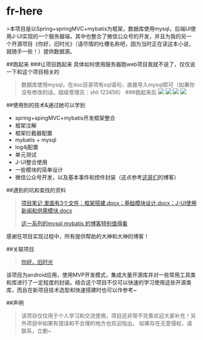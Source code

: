 <h1 >fr-here</h1>
>本项目是以Spring+springMVC+mybatis为框架，数据库使用mysql，后端UI使用J-UI实现的一个服务器端，其中也整合了微信公众号的开发，并且为我的另一个开源项目《你好，旧时光》（请尽情的吐槽名称吧，因为当时正在读这本小说，就随手一些！）提供数据源。


##跑起来
###让项目跑起来
具体如何使用服务器跑web项目我就不说了，仅仅说一下和这个项目相关的
>数据库使用mysql，在doc目录项有sql语句，直接导入mysql即可（如果你没有修改的话，超级管理员：shli  123456）
###跑起来后
![](http://pan.baidu.com/s/1geZswAR)
![](http://i.imgur.com/GJmVWvv.jpg)
![](http://i.imgur.com/Ag6GA35.jpg)
![](http://i.imgur.com/T6P2AxO.jpg)

##使用到的技术&通过她可以学到
* spring+spingMVC+mybatis开发框架整合
* 框架注解
* 框架拦截器配置
* mybatis + mysql
* log4j配置
* 单元测试
* J-UI整合使用
* 一些模块的简单设计
* 微信公众号开发，以及基本事件和控件封装（这点参考[这哥们](http://my.csdn.net/lyq8479)的博客）


##遇到的坑和查找的资料
>[项目笔记,里面有3个文件：框架搭建.docx；基础模块设计.docx；J-UI使用新闻和供需模块.docx](https://github.com/aclululu/fr-here/blob/master/doc/)
>
>[这一系列的mysql mybatis 的博客特别值得看](http://limingnihao.iteye.com/blog/781671)


感谢在项目实现过程中，所有提供帮助的大神和大神的博客！

##关联项目
>[你好，旧时光](https://github.com/aclululu/FrHere "你好，旧时光")
>
该项目为android应用，使用MVP开发模式，集成大量开源库并对一些常用工具类和库进行了一定程度的封装。结合这个项目不仅可以快速的学习使用这些开源类库，而且在新项目技术选型和快速搭建时也可以作参考~



##声明
>该项目仅仅用于个人学习和交流使用，项目还非常不完善欢迎大家补充！另外项目中如果有错误和不合理的地方也欢迎指出。
如果存在无意侵权，请联系，立删~
